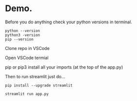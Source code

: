 # Demo.
Before you do anything check your python versions in terminal.

```
python --version
python3 -version
pip --version
```

Clone repo in VSCode 

Open VSCode termial

pip or pip3 install all your imports (at the top of the app.py)


Then to run streamlit just do... 
```
pip install --upgrade streamlit

streamlit run app.py
```


